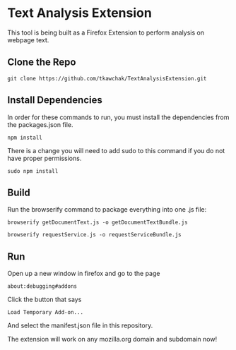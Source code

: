 # Text Analysis Extension

This tool is being built as a Firefox Extension to perform analysis on webpage text.

## Clone the Repo
```
git clone https://github.com/tkawchak/TextAnalysisExtension.git
```

## Install Dependencies
In order for these commands to run, you must install the dependencies from the packages.json file.
```
npm install
```
There is a change you will need to add sudo to this command if you do not have proper permissions.
```
sudo npm install
```

## Build
Run the browserify command to package everything into one .js file:
```
browserify getDocumentText.js -o getDocumentTextBundle.js
```
```
browserify requestService.js -o requestServiceBundle.js
```

## Run
Open up a new window in firefox and go to the page 
```
about:debugging#addons
```
Click the button that says
```
Load Temporary Add-on...
```
And select the manifest.json file in this repository.

The extension will work on any mozilla.org domain and subdomain now!